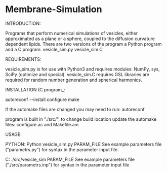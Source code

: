 # Membrane-Simulation

INTRODUCTION:

Programs that perform numerical simulations of vesicles, either approximated as a plane or a sphere, coupled to the diffusion curvature dependent lipids. There are two versions of the program a Python program and a C program:
vesicle_sim.py
vesicle_sim.C 

REQUIREMENTS:

vesicle_sim.py is for use with Python3 and requires modules: NumPy, sys, SciPy (optimize and special).
vesicle_sim.C requires GSL libraries are required for random number generation and spherical harmonics.

INSTALLATION (C program_:

autoreconf --install
configure
make

If the automake files are changed you may need to run: autoreconf

program is built in "./src/", to change build location update the automake files: configure.ac and Makefile.am

USAGE:

PYTHON: 
Python vesicle_sim.py PARAM_FILE
See example parameters file ("parametrs.py") for syntax in the parameter input file.

C:
./src/vesicle_sim PARAM_FILE
See example parameters file ("./src/parametrs.inp") for syntax in the parameter input file
